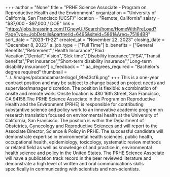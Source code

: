 +++
author = "None"
title = "PRHE Science Associate - Program on Reproductive Health and the Environment"
organization = "University of California, San Francisco (UCSF)"
location = "Remote, California"
salary = "$87,000 - $97,000 / DOE"
link = "https://jobs.brassring.com/TGnewUI/Search/home/HomeWithPreLoad?PageType=JobDetails&partnerid=6495&siteid=5861&Areq=75184BR"
sort_date = "2023-11-22"
created_at = "November 22, 2023"
closing_date = "December 8, 2023"
a_job_type = ["Full Time"]
b_benefits = ["General Benefits","Retirement","Health Insurance","Paid Vacation","Dental","Vision","Sick time","Disability insurance","FSA","Transit benefits","Pet insurance","Short-term disability insurance","Long-term disability insurance"]
c_feedback = ""
aa_degrees_required = "Bachelor's degree required"
thumbnail = "../../images/pobrandamasterlogo1_9fe43cf6.png"
+++
This is a one-year contract position and may be subject to change based on project needs and supervisor/manager discretion. The position is flexible: a combination of onsite and remote work. Onsite location is 480 16th Street, San Francisco, CA 94158.The PRHE Science Associate in the Program on Reproductive Health and the Environment (PRHE) is responsible for contributing substantive science and policy work to an innovative academic program on research translation focused on environmental health at the University of California, San Francisco. The position is within the Department of Obstetrics, Gynecology and Reproductive Sciences and will report to the Associate Director, Science & Policy in PRHE. The successful candidate will demonstrate expertise in environmental health sciences, public health, occupational health, epidemiology, toxicology, systematic review methods or related field as well as knowledge of and practice in, environmental health science and policy in the United States. The PRHE Science Associate will have a publication track record in the peer reviewed literature and demonstrate a high level of written and oral communications skills specifically in communicating with scientists and non-scientists. 